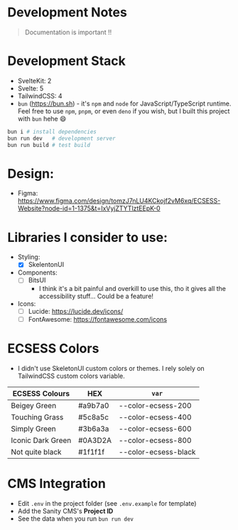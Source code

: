 # Development Notes

> Documentation is important !!

# Development Stack

- SvelteKit: 2
- Svelte: 5
- TailwindCSS: 4
- `bun` (https://bun.sh) - it's `npm` and `node` for JavaScript/TypeScript runtime. Feel free to use `npm`, `pnpm`, or even `deno` if you wish, but I built this project with `bun` hehe :smile:

```sh
bun i # install dependencies
bun run dev   # development server
bun run build # test build
```

# Design:

- Figma: https://www.figma.com/design/tomzJ7nLU4KCkojf2vM6xq/ECSESS-Website?node-id=1-1375&t=IxVyjZTYTlztEEpK-0

# Libraries I consider to use:

- Styling:
  - [x] SkelentonUI
- Components:
  - [ ] BitsUI
    - I think it's a bit painful and overkill to use this, tho it gives all the accessibility stuff... Could be a feature!
- Icons:
  - [ ] Lucide: https://lucide.dev/icons/
  - [ ] FontAwesome: https://fontawesome.com/icons

# ECSESS Colors

- I didn't use SkeletonUI custom colors or themes. I rely solely on TailwindCSS custom colors variable.

| ECSESS Colours    | HEX     | `var`                |
| ----------------- | ------- | -------------------- |
| Beigey Green      | #a9b7a0 | --color-ecsess-200   |
| Touching Grass    | #5c8a5c | --color-ecsess-400   |
| Simply Green      | #3b6a3a | --color-ecsess-600   |
| Iconic Dark Green | #0A3D2A | --color-ecsess-800   |
| Not quite black   | #1f1f1f | --color-ecsess-black |

# CMS Integration

- Edit `.env` in the project folder (see `.env.example` for template)
- Add the Sanity CMS's **Project ID**
- See the data when you run `bun run dev`
